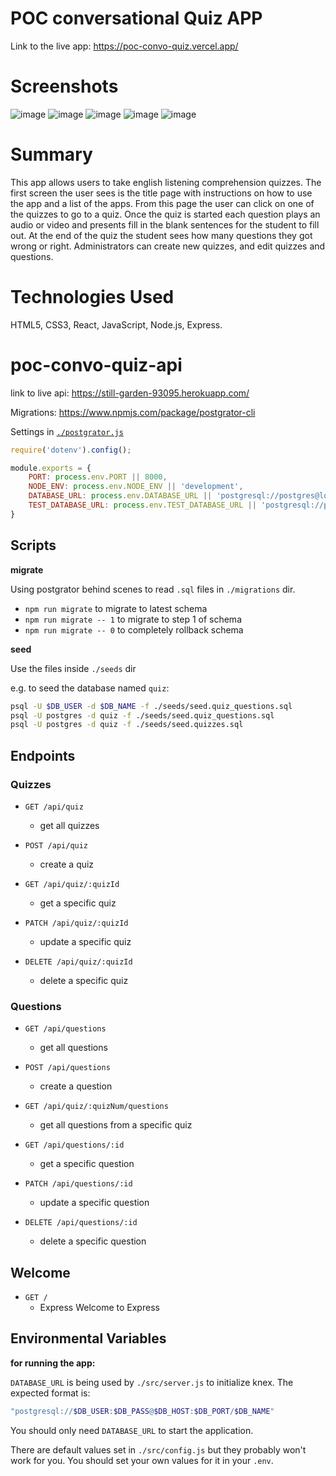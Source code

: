 # POC conversational Quiz APP

Link to the live app: https://poc-convo-quiz.vercel.app/
# Screenshots

![image](https://user-images.githubusercontent.com/7147957/89962362-79404a80-dc12-11ea-905f-1fe53fd6c403.png)
![image](https://user-images.githubusercontent.com/7147957/89962898-0cc64b00-dc14-11ea-8911-d6278f226cd0.png)
![image](https://user-images.githubusercontent.com/7147957/89966463-38016800-dc1d-11ea-8243-a2061d9d598b.png)
![image](https://user-images.githubusercontent.com/7147957/89966668-b52cdd00-dc1d-11ea-843d-568709659b55.png)
![image](https://user-images.githubusercontent.com/7147957/89966779-e6a5a880-dc1d-11ea-9b2f-4bffbf80b70b.png)

# Summary

This app allows users to take english listening comprehension quizzes. The first screen the user sees is the title page with instructions on how to use the app and a list of the apps. From this page the user can click on one of the quizzes to go to a quiz. Once the quiz is started each question plays an audio or video and presents fill in the blank sentences for the student to fill out. At the end of the quiz the student sees how many questions they got wrong or right. Administrators can create new quizzes, and edit quizzes and questions.

# Technologies Used
HTML5, CSS3, React, JavaScript, Node.js, Express.

# poc-convo-quiz-api

link to live api: https://still-garden-93095.herokuapp.com/

Migrations: https://www.npmjs.com/package/postgrator-cli

Settings in [`./postgrator.js`](./postgrator.js)

```js
require('dotenv').config();

module.exports = {
    PORT: process.env.PORT || 8000,
    NODE_ENV: process.env.NODE_ENV || 'development',
    DATABASE_URL: process.env.DATABASE_URL || 'postgresql://postgres@localhost/quiz',
    TEST_DATABASE_URL: process.env.TEST_DATABASE_URL || 'postgresql://postgres@localhost/quiz-test'
}
```

## Scripts

**migrate**

Using postgrator behind scenes to read `.sql` files in `./migrations` dir.

- `npm run migrate` to migrate to latest schema
- `npm run migrate -- 1` to migrate to step 1 of schema
- `npm run migrate -- 0` to completely rollback schema

**seed**

Use the files inside `./seeds` dir

e.g. to seed the database named `quiz`:

```bash
psql -U $DB_USER -d $DB_NAME -f ./seeds/seed.quiz_questions.sql
psql -U postgres -d quiz -f ./seeds/seed.quiz_questions.sql
psql -U postgres -d quiz -f ./seeds/seed.quizzes.sql
```


## Endpoints

### Quizzes

- `GET /api/quiz`
  - get all quizzes
- `POST /api/quiz`
  - create a quiz

- `GET /api/quiz/:quizId`
  - get a specific quiz
- `PATCH /api/quiz/:quizId`
  - update a specific quiz
- `DELETE /api/quiz/:quizId`
  - delete a specific quiz

### Questions


- `GET /api/questions`
  - get all questions
- `POST /api/questions`
  - create a question
  
- `GET /api/quiz/:quizNum/questions`
  - get all questions from a specific quiz

- `GET /api/questions/:id`
  - get a specific question
- `PATCH /api/questions/:id`
  - update a specific question
- `DELETE /api/questions/:id`
  - delete a specific question



## Welcome

- `GET /`
  - Express Welcome to Express

## Environmental Variables

**for running the app:**

`DATABASE_URL` is being used by `./src/server.js` to initialize knex.
The expected format is:

```bash
"postgresql://$DB_USER:$DB_PASS@$DB_HOST:$DB_PORT/$DB_NAME"
```


You should only need `DATABASE_URL` to start the application.

There are default values set in `./src/config.js` but they probably won't work for you. You should set your own values for it in your `.env`.



